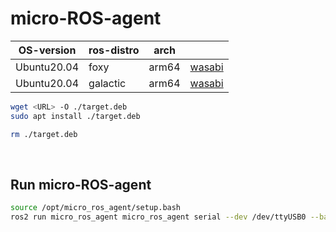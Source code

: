 # micro-ROS-agent

| OS-version |  ros-distro | arch | <URL> |
| --- | --- | --- | --- |
| Ubuntu20.04 | foxy | arm64 | [wasabi](https://s3.ap-northeast-1.wasabisys.com/download-raw/dpkg/ros2-desktop/ubuntu/focal/ros-foxy-micro-ros-agent-0.0.1_20230203_arm64.deb) |
| Ubuntu20.04 | galactic | arm64 | [wasabi](https://s3.ap-northeast-1.wasabisys.com/download-raw/dpkg/ros2-desktop/ubuntu/focal/ros-galactic-micro-ros-agent-0.0.1_20230203_arm64.deb) |
  
```bash
wget <URL> -O ./target.deb
sudo apt install ./target.deb

rm ./target.deb
```

<br>

## Run micro-ROS-agent

```bash
source /opt/micro_ros_agent/setup.bash
ros2 run micro_ros_agent micro_ros_agent serial --dev /dev/ttyUSB0 --baud 115200
```
